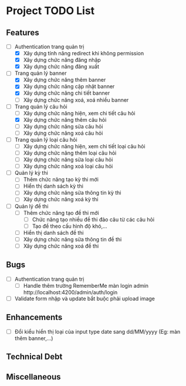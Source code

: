 # Project TODO List

## Features
- [ ] Authentication trang quản trị
  - [x] Xây dựng tính năng redirect khi không permission
  - [x] Xây dựng chức năng đăng nhập
  - [x] Xây dựng chức năng đăng xuất
- [ ] Trang quản lý banner
  - [x] Xây dựng chức năng thêm banner
  - [x] Xây dựng chức năng cập nhật banner
  - [x] Xây dựng chức năng chi tiết banner
  - [ ] Xây dựng chức năng xoá, xoá nhiều banner
- [ ] Trang quản lý câu hỏi
  - [ ] Xây dựng chức năng hiện, xem chi tiết câu hỏi
  - [x] Xây dựng chức năng thêm câu hỏi
  - [ ] Xây dựng chức năng sửa câu hỏi
  - [ ] Xây dựng chức năng xoá câu hỏi
- [ ] Trang quản lý loại câu hỏi
  - [ ] Xây dựng chức năng hiện, xem chi tiết loại câu hỏi
  - [ ] Xây dựng chức năng thêm loại câu hỏi
  - [ ] Xây dựng chức năng sửa loại câu hỏi
  - [ ] Xây dựng chức năng xoá loại câu hỏi
- [ ] Quản lý kỳ thi
  - [ ] Thêm chức năng tạo kỳ thi mới
  - [ ] Hiển thị danh sách kỳ thi
  - [ ] Xây dựng chức năng sửa thông tin kỳ thi
  - [ ] Xây dựng chức năng xoá kỳ thi
- [ ] Quản lý đề thi
  - [ ] Thêm chức năng tạo đề thi mới
    - [ ] Chức năng tạo nhiều đề thi đảo câu từ các câu hỏi
    - [ ] Tạo đề theo cấu hình độ khó,...
  - [ ] Hiển thị danh sách đề thi
  - [ ] Xây dựng chức năng sửa thông tin đề thi
  - [ ] Xây dựng chức năng xoá đề thi

## Bugs
- [ ] Authentication trang quản trị
  - [ ] Handle thêm trường RememberMe màn login admin http://localhost:4200/admin/auth/login
- [ ] Validate form nhập và update bắt buộc phải upload image

## Enhancements
- [ ] Đổi kiểu hiển thị loại của input type date sang dd/MM/yyyy (Eg: màn thêm banner,...)

## Technical Debt

## Miscellaneous

